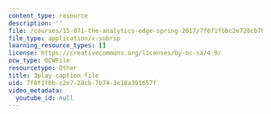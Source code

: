 ```yaml
---
content_type: resource
description: ''
file: /courses/15-071-the-analytics-edge-spring-2017/7f8f1fbbc2e728cb7b743e18a391657f_-G_d3A0x_0Y.srt
file_type: application/x-subrip
learning_resource_types: []
license: https://creativecommons.org/licenses/by-nc-sa/4.0/
ocw_type: OCWFile
resourcetype: Other
title: 3play caption file
uid: 7f8f1fbb-c2e7-28cb-7b74-3e18a391657f
video_metadata:
  youtube_id: null
---
```

